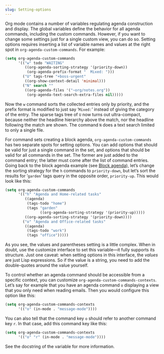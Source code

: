 ```yaml
---
slug: Setting-options
---
```


Org mode contains a number of variables regulating agenda construction and display. The global variables define the behavior for all agenda commands, including the custom commands. However, if you want to change some settings just for a single custom view, you can do so. Setting options requires inserting a list of variable names and values at the right spot in `org-agenda-custom-commands`. For example:

```lisp
(setq org-agenda-custom-commands
      '(("w" todo "WAITING"
         ((org-agenda-sorting-strategy '(priority-down))
          (org-agenda-prefix-format "  Mixed: ")))
        ("U" tags-tree "+boss-urgent"
         ((org-show-context-detail 'minimal)))
        ("N" search ""
         ((org-agenda-files '("~org/notes.org"))
          (org-agenda-text-search-extra-files nil)))))
```

Now the `w` command sorts the collected entries only by priority, and the prefix format is modified to just say ‘`Mixed:`’ instead of giving the category of the entry. The sparse tags tree of `U` now turns out ultra-compact, because neither the headline hierarchy above the match, nor the headline following the match are shown. The command `N` does a text search limited to only a single file.

For command sets creating a block agenda, `org-agenda-custom-commands` has two separate spots for setting options. You can add options that should be valid for just a single command in the set, and options that should be valid for all commands in the set. The former are just added to the command entry; the latter must come after the list of command entries. Going back to the block agenda example (see [Block agenda](Block-agenda)), let’s change the sorting strategy for the `h` commands to `priority-down`, but let’s sort the results for ‘`garden`’ tags query in the opposite order, `priority-up`. This would look like this:

```lisp
(setq org-agenda-custom-commands
      '(("h" "Agenda and Home-related tasks"
         ((agenda)
          (tags-todo "home")
          (tags "garden"
                ((org-agenda-sorting-strategy '(priority-up)))))
         ((org-agenda-sorting-strategy '(priority-down))))
        ("o" "Agenda and Office-related tasks"
         ((agenda)
          (tags-todo "work")
          (tags "office")))))
```

As you see, the values and parentheses setting is a little complex. When in doubt, use the customize interface to set this variable—it fully supports its structure. Just one caveat: when setting options in this interface, the *values* are just Lisp expressions. So if the value is a string, you need to add the double-quotes around the value yourself.

To control whether an agenda command should be accessible from a specific context, you can customize `org-agenda-custom-commands-contexts`. Let’s say for example that you have an agenda command `o` displaying a view that you only need when reading emails. Then you would configure this option like this:

```lisp
(setq org-agenda-custom-commands-contexts
      '(("o" (in-mode . "message-mode"))))
```

You can also tell that the command key `o` should refer to another command key `r`. In that case, add this command key like this:

```lisp
(setq org-agenda-custom-commands-contexts
      '(("o" "r" (in-mode . "message-mode"))))
```

See the docstring of the variable for more information.
